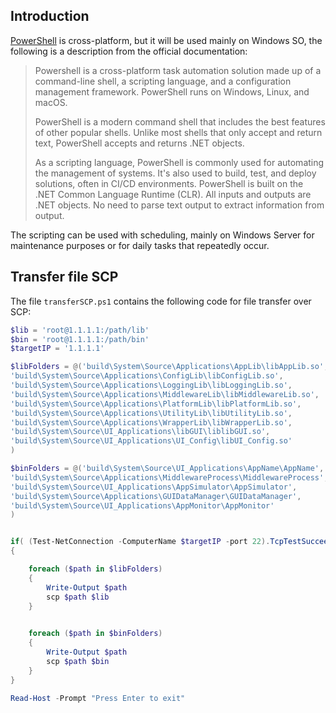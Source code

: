 ## Introduction

[PowerShell](https://learn.microsoft.com/en-us/powershell/scripting/overview?view=powershell-7.3) is cross-platform, but it will be used mainly on Windows SO, the following is a description from the official documentation:

>Powershell is a cross-platform task automation solution made up of a command-line shell, a scripting language, and a configuration management framework. PowerShell runs on Windows, Linux, and macOS.
>
>PowerShell is a modern command shell that includes the best features of other popular shells. Unlike most shells that only accept and return text, PowerShell accepts and returns .NET objects.
>
>As a scripting language, PowerShell is commonly used for automating the management of systems. It's also used to build, test, and deploy solutions, often in CI/CD environments. PowerShell is built on the .NET Common Language Runtime (CLR). All inputs and outputs are .NET objects. No need to parse text output to extract information from output.

The scripting can be used with scheduling, mainly on Windows Server for maintenance purposes or for daily tasks that repeatedly occur.

## Transfer file SCP

The file `transferSCP.ps1` contains the following code for file transfer over SCP:

```ps1
$lib = 'root@1.1.1.1:/path/lib'
$bin = 'root@1.1.1.1:/path/bin'
$targetIP = '1.1.1.1'

$libFolders = @('build\System\Source\Applications\AppLib\libAppLib.so',
'build\System\Source\Applications\ConfigLib\libConfigLib.so',
'build\System\Source\Applications\LoggingLib\libLoggingLib.so',
'build\System\Source\Applications\MiddlewareLib\libMiddlewareLib.so',
'build\System\Source\Applications\PlatformLib\libPlatformLib.so',
'build\System\Source\Applications\UtilityLib\libUtilityLib.so',
'build\System\Source\Applications\WrapperLib\libWrapperLib.so',
'build\System\Source\UI_Applications\libGUI\liblibGUI.so',
'build\System\Source\UI_Applications\UI_Config\libUI_Config.so'
)

$binFolders = @('build\System\Source\UI_Applications\AppName\AppName',
'build\System\Source\Applications\MiddlewareProcess\MiddlewareProcess',
'build\System\Source\UI_Applications\AppSimulator\AppSimulator',
'build\System\Source\Applications\GUIDataManager\GUIDataManager',
'build\System\Source\UI_Applications\AppMonitor\AppMonitor'
)


if( (Test-NetConnection -ComputerName $targetIP -port 22).TcpTestSucceeded )
{

    foreach ($path in $libFolders)
    {
        Write-Output $path
	    scp $path $lib
    }
    

    foreach ($path in $binFolders)
    {
        Write-Output $path
	    scp $path $bin
    }
}

Read-Host -Prompt "Press Enter to exit"
```

